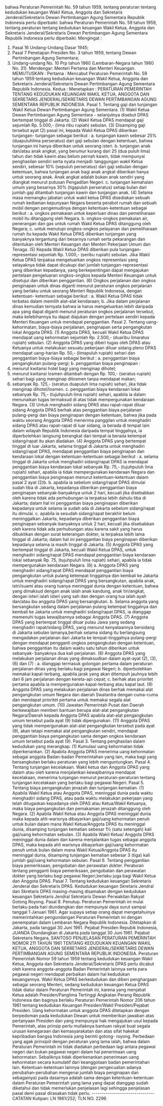  bahwa Peraturan Pemerintah No. 59 tahun 1959, tentang peraturan tentang kedudukan keuangan Wakil Ketua, Anggota dan Sekretaris Jenderal/Sekretaris Dewan Pertimbangan Agung Sementara Republik Indonesia perlu diperbaiki: bahwa Peraturan Pemerintah No. 59 tahun 1959, tentang peraturan tentang kedudukan keuangan Wakil Ketua, Anggota dan Sekretaris Jenderal/Sekretaris Dewan Pertimbangan Agung Sementara Republik Indonesia perlu diperbaiki:
Mengingat :

1. Pasal 16 Undang-Undang Dasar 1945;
2. Pasal 7 Penetapan Presiden No. 3 tahun 1959, tentang Dewan Pertimbangan Agung Sementara;
3. Undang-undang No. 10 Prp tahun 1960 (Lembaran-Negara tahun 1960 No. 31). Mendengar: Menteri Pertama dan Menteri Keuangan. MEMUTUSKAN : Pertama : Mencabut Peraturan Pemerintah No. 59 tahun 1959 tentang kedudukan keuangan Wakil Ketua, Anggota dan Sekretaris Jenderal/Sekretaris Dewan Pertimbangan Agung Sementara Republik Indonesia. Kedua : Menetapkan : PERATURAN PEMERINTAH TENTANG KEDUDUKAN KEUANGAN WAKIL KETUA, ANGGOTA DAN SEKRETARIS JENDERAL/SEKRETARIS DEWAN PERTIMBANGAN AGUNG SEMENTARA REPUBLIK INDONESIA. Pasal 1. Tentang gaji dan tunjangan Wakil Ketua Dewan Pertimbangan Agung Sementara. (1) Wakil Ketua Dewan Pertimbangan Agung Sementara - selanjutnya disebut DPAS bertempat tinggal di Jakarta. (2) Wakil Ketua DPAS mendapat gaji sejumlah Rp. 5.000,- (lima ribu rupiah) sebulan. (3) Disamping gaji tersebut ayat (2) pasal ini, kepada Wakil Ketua DPAS diberikan tunjangan- tunjangan sebagai berikut :
a. tunjangan kawin sebesar 25% (duapuluhlima perseratus) dari gaji sebulan dengan ketentuan, bahwa tunjangan ini hanya diberikan untuk seorang isteri. b. tunjangan anak dan/atau anak angkat, yang berumur kurang dari 25 (dua puluh lima) tahun dan tidak kawin atau belum pernah kawin, tidak mempunyai penghasilan sendiri serta nyata menjadi: tanggungan wakil Ketua sendiri, sebesar 10% (sepuluh perseratus) dari gaji sebulan dengan ketentuan, bahwa tunjangan anak bagi anak angkat diberikan hanya untuk seorang anak. Anak angkat adalah bukan anak sendiri yang diangkat menurut putusan Pengadilan Negeri. c. tunjangan kemahalan umum yang besarnya 30% (tigapuluh perseratus) setiap bulan dari jumlah gaji ditambah tunjangan kawin dan tunjangan anak. (4) Selama masa memangku jabatan untuk wakil ketua DPAS disediakan sebuah rumah kediaman kepunyaan Negara beserta perabot rumah dan sebuah mobil dengan pengemudinya dengan ketentuan-ketentuan sebagai berikut :
a. ongkos pemakaian untuk keperluan dinas dan pemeliharaan mobil itu ditanggung oleh Negara. b. ongkos-ongkos pemakaian air, penerangan dan gas untuk rumah Wakil Ketua DPAS ditanggung oleh Negara;
c. untuk menutupi ongkos-ongkos pelayanan dan pemeliharaan rumah itu kepada Wakil Ketua DPAS diberikan tunjangan yang banyaknya tergantung dari besarnya rumah serta pekarangan dan ditentukan oleh Menteri Keuangan dan Menteri Pekerjaan Umum dan Tenaga. (5) Kepada Wakil Ketua DPAS diberikan pula tunjangan-representasi sejumlah Rp. 1.000,- (seribu rupiah) sebulan. Jika Wakil Ketua DPAS terpaksa mengeluarkan ongkos representasi yang selayaknya tidak dapat dicukupi dari jumlah tunjangan-representasi yang diberikan kepadanya, yang berkepentingan dapat mengajukan pertelaan pengeluaran ongkos-ongkos kepada Menteri Keuangan untuk disetujui dan diberikan penggantian. (6) Ongkos perjalanan dan ongkos penginapan untuk dinas diganti menurut peraturan ongkos perjalanan yang berlaku untuk seorang Menteri Republik Indonesia, dengan ketentuan- ketentuan sebagai berikut :
a. Wakil Ketua DPAS tidak terbatas dalam memilih alat-alat kendaraan;
b. Jika dalam perjalanan dinas kemudian ternyata bahwa ia harus mengeluarkan lebih daripada apa yang dapat diganti menurut peraturan ongkos perjalanan tersebut, maka kelebihannya itu dapat diajukan dengan pertelaan sendiri kepada Menteri Keuangan untuk mendapat penggantian. Pasal 2. Tentang uang-kehormatan, biaya-biaya perjalanan, penginapan serta pengangkutan lokal Anggota DPAS. (1) Anggota DPAS, kecuali Wakil Ketua DPAS mendapat uang kehormatan sejumlah Rp. 2.500,- (duaribu limaratus rupiah) sebulan. (2) Anggota DPAS yang diberi tugas oleh DPAS atau Ketuanya untuk melakukan sesuatu pekerjaan diluar sidang pleno DPAS mendapat uang-harian Rp. 50,- (limapuluh rupiah) sehari dan penggantian biaya-biaya sebagai berikut :
a. penggantian biaya pengangkutan pulang-pergi;
b. penggantian biaya penginapan :
1. menurut kwitansi hotel bagi yang menginap dihotel;
2. menurut kwitansi losmen ditambah dengan Rp. 100,- (seratus rupiah) sehari bagi yang menginap dilosmen tanpa mendapat makan;
3. sebanyak Rp. 125,- (seratus duapuluh lima rupiah) sehari, jika tidak menginap dihotel/losmen.
c. penggantian biaya kendaraan lokal sebanyak Rp. 75,- (tujuhpuluh lima rupiah) sehari, apabila ia dalam menunaikan tugas termaksud di atas tidak mempergunakan kendaraan Negara. (3) Untuk menghadiri sidang DPAS atau rapat-rapat diluar sidang Anggota DPAS berhak atas penggantian biaya perjalanan pulang-pergi dan biaya penginapan dengan ketentuan, bahwa jika pada waktu seorang Anggota DPAS menerima panggilan untuk menghadiri sidang DPAS atau rapat-rapat di luar sidang, ia berada di tempat lain dalam wilayah Republik Indonesia daripada tempat tinggalnya, ia diperbolehkan langsung berangkat dari tempat ia berada ketempat sidang/rapat itu akan diadakan. (4) Anggota DPAS yang bertempat tinggal di luar Jakarta, selama tinggal di Jakarta untuk menghadiri sidang/rapat DPAS, mendapat penggantian biaya penginapan dan kendaraan lokal dengan ketentuan-ketentuan sebagai berikut :
a. selama tinggal di Jakarta untuk menghadiri sidang/rapat DPAS ia mendapat penggantian biaya kendaraan lokal sebanyak Rp. 75,- (tujuhpuluh lima rupiah) sehari, apabila ia tidak mempergunakan kendaraan Negara dan penggantian biaya penginapan menurut ketentuan-ketentuan dalam pasal 2 ayat (2)b. b. apabila ia sebelum sidang/rapat DPAS dimulai sudah tiba di Jakarta, kepadanya diberikan penggantian biaya penginapan sebanyak-banyaknya untuk 2 hari, kecuali jika disebabkan oleh karena tidak ada perhubungan ia terpaksa lebih dahulu tiba di Jakarta; dalam hal ini penggantian biaya penginapan diberikan kepadanya untuk selama ia sudah ada di Jakarta sebelum sidang/rapat itu dimulai. c. apabila ia sesudah sidang/rapat berakhir belum meninggalkan Jakarta, kepadanya diberikan penggantian biaya penginapan sebanyak-banyaknya untuk 2 hari, kecuali jika disebabkan oleh karena tidak ada perhubungan atau karena sakit yang harus dibuktikan dengan surat keterangan dokter, ia terpaksa lebih lama tinggal di Jakarta; dalam hal ini penggantian biaya penginapan diberikan kepadanya selama ia masih tinggal di Jakarta. (5) Anggota DPAS yang bertempat tinggal di Jakarta, kecuali Wakil Ketua DPAS, untuk menghadiri sidang/rapat DPAS mendapat penggantian biaya kendaraan lokal sebanyak Rp. 75, (tujuhpuluh lima rupiah) sehari, apabila ia tidak mempergunakan kendaraan Negara. (6) a. Anggota DPAS yang menghadiri sidang/rapat DPAS mendapat penggantian biaya pengangkutan untuk pulang ketempat tinggalnya dan kembali ke Jakarta untuk menghadiri sidang/rapat DPAS yang bersangkutan, apabila anak, istri/suami atau orang tuanya meninggal dunia dengan ketentuan, bahwa yang dimaksud dengan anak ialah anak kandung, anak tiri/angkat, dengan isteri ialah isteri yang sah dan dengan orang tua ialah ayah dan/atau ibu anggota DPAS yang bersangkutan. b. Selama anggota yang bersangkutan sedang dalam perjalanan pulang ketempat tinggalnya dan kembali ke Jakarta untuk menghadiri sidang/rapat DPAS, ia dianggap memenuhi tugas kewajibannya sebagai Anggota DPAS. (7) Anggota DPAS yang bertempat tinggal diluar pulau Jawa yang sedang menghadiri rapat/sidang DPAS, yang menurut kenyataannya bersidang di Jakarta sebulan lamanya,berhak selama sidang itu berlangsung mengadakan perjalanan dari Jakarta ke tempat-tinggalnya pulang-pergi dengan mendapat pengganti ongkos pengangkutan dengan ketentuan, bahwa penggantian itu dalam waktu satu tahun diberikan untuk sebanyak- banyaknya dua kali perjalanan. (8) Anggota DPAS yang melakukan perjalanan dinas yang dimaksudkan dalam ayat-ayat (2), (3), (6) dan (7) :
a. dianggap termasuk golongan pertama dalam peraturan perjalanan dinas yang berlaku bagi pegawai Negeri;
b. diperbolehkan memakai kapal-terbang, apabila jarak yang akan ditempuh jauhnya lebih dari 6 jam perjalanan dengan kereta-api cepat;
c. berhak atas prioritet pertama apabila ia mempergunakan kapal-terbang atau kapal laut. (9) Anggota DPAS yang melakukan perjalanan dinas berhak memakai alat pengangkutan umum Negara dan daerah Swatantra dengan cuma-cuma dan mendapat prioritet pertama untuk memakai segala alat pengangkutan umum. (10) Jawatan Pemerintah Pusat dan Daerah berkewajiban memberi bantuan berupa alat-alat pengangkutan Negara/Daerah kepada Anggota DPAS apabila alat-alat pengangkutan umum tersebut pada ayat (9) tidak dipergunakan. (11) Anggota DPAS yang tidak mempergunakan alat-alat pengangkutan tersebut pada ayat (9), akan tetapi memakai alat pengangkutan sendiri, mendapat penggantian biaya pengangkutan sama dengan ongkos kendaraan umum tersebut pada ayat (9). Pasal 3. Tentang penghasilan dalam kedudukan yang merangkap. (1) Kumulasi uang kehormatan tidak diperkenankan. (2) Apabila Anggota DPAS menerima uang kehormatan sebagai anggota Badan-badan Pemerintahan yang lain, maka bagi yang bersangkutan berlaku peraturan yang lebih menguntungkan. Pasal 4. Tentang tunjangan kecelakaan. Wakil ketua dan Anggota DPAS yang dalam atau oleh karena menjalankan kewajibannya mendapat kecelakaan, menerima tunjangan menurut peraturan-peraturan tentang tunjangan kecelakaan yang berlaku bagi pegawai Negeri. Pasal 5. Tentang biaya pengangkutan jenazah dan tunjangan kematian. (1) Apabila Wakil Ketua atau Anggota DPAS, meninggal dunia pada waktu menghadiri sidang DPAS, atau pada waktu melakukan pekerjaan yang telah ditugaskan kepadanya oleh DPAS atau Ketua/Wakil Ketuanya, maka biaya pengangkutan dan pemakaman jenazah ditanggung oleh Negara. (2) Apabila Wakil Ketua atau Anggota DPAS meninggal dunia maka kepada ahli-warisnya dibayarkan gaji/uang kehormatan penuh untuk bulan dalam mana Wakil Ketua/Anggota DPAS itu meninggal dunia, disamping tunjangan kematian sebesar 1½ (satu setengah) kali gaji/uang kehormatan sebulan. (3) Apabila Wakil Ketua/ Anggota DPAS meninggal dunia dalam dan karena menjalankan tugas sebagai anggota DPAS, maka kepada ahli warisnya dibayarkan gaji/uang kehormatan penuh untuk bulan dalam mana Wakil Ketua/Anggota DPAS itu meninggal dunia, disamping tunjangan kematian sebesar 3 (tiga) kali jumlah gaji/uang kehormatan sebulan. Pasal 6. Tentang penggantian biaya pemeriksaan, pengobatan dan perawatan dokter. Peraturan tentang pengganti biaya pemeriksaan, pengobatan dan perawatan dokter yang berlaku bagi pegawai Negeri,berlaku juga bagi Wakil Ketua dan Anggota DPAS. Pasal 7. Tentang kedudukan keuangan Sekretaris Jenderal dan Sekretaris DPAS. Kedudukan keuangan Skretaris Jendral dan Skretaris DPAS masing-masing disamakan dengan kedudukan keuangan Sekretaris Jendral Sekretaris Dewan Perwakilan Rakyat Gotong Royong. Pasal 8. Penutup. Peraturan Pemerintah ini mulai berlaku pada hari diundangkan dan mempunyai daya surut sampai tanggal 1 Januari 1961. Agar supaya setiap orang dapat mengetahuinya memerintahkan pengundangan Peraturan Pemerintah ini dengan penempatan dalam Lembaran Negara Republik Indonesia. Ditetapkan di Jakarta, pada tanggal 30 Juni 1961. Pejabat Presiden Repubik Indonesia, JUANDA Diundangkan di Jakarta pada tanggal 30 Juni 1961. Pejabat Sekretaris Negara, SANTOSO PENJELASAN PERATURAN PEMERINTAH NOMOR 211 TAHUN 1961 TENTANG KEDUDUKAN KEUANGAN WAKIL KETUA, ANGGOTA DAN SEKRETARIS JENDERAL/SEKRETARIS DEWAN PERTIMBANGAN AGUNG SEMENTARA REPUBLIK INDONESIA. Peraturan Pemerintah Nomor 59 tahun 1959 tentang kedudukan keuangan Wakil Ketua, Anggota dan Sekretaris Jenderal/Sekretaris DPAS perlu dicabut oleh karena anggota-anggota Badan Pemerintah lainnya serta para pegawai negeri mendapat perbaikan dalam hal kedudukan keuangannya. Wakil Ketua DPAS berkedudukan dan diberi penghargaan sebagai seorang Menteri, sedang kedudukan keuangan Ketua DPAS tidak diatur dalam Peraturan Pemerintah ini, karena yang menjabat Ketua adalah Presiden/Panglima Tertinggi Angkatan Perang Republik Indonesia dan baginya berlaku Peraturan Pemerintah Nomor 206 tahun 1961 tentang kedudukan Keuangan Presiden/Wakil Presiden/Pejabat Presiden. Uang kehormatan untuk anggota DPAS ditetapkan dengan berpedoman pada kedudukan Dewan untuk memberikan jawaban atas pertanyaan Presiden dan yang mempunyai hak mengajukan usul kepada Pemerintah, atas prinsip perlu mutlaknya bantuan rakyat buat segala urusan kenegaraan dan kemasyarakatan dan atas sifat hakekat kepribadian bangsa Indonesia yang berinti gotong- royong. Perbedaan yang agak prinsipiil dengan peraturan yang lama ialah, bahwa dalam Peraturan Pemerintah ini tidak diadakan perbedaan lagi antara pegawai negeri dan bukan pegawai negeri dalam hal penerimaan uang kehormatan. Sebaliknya tidak diperkenankan penerimaan uang kehormatan secara kumulatif dari keanggotaan badan pemerintahan lain. Ketentuan-ketentuan lainnya (dengan pengecualian adanya perubahan-perubahan mengenai jumlah biaya penginapan dan sebagainya) pada dasarnya adalah sama dengan ketentuan-ketentuan dalam Peraturan Pemerintah yang lama yang dapat dianggap sudah diketahui dan tidak memerlukan penjelasan lagi sehingga penjelasan pasal demi pasal dirasakan tidak perlu. -------------------------------- CATATAN Kutipan: LN 1961/252; TLN NO. 2296